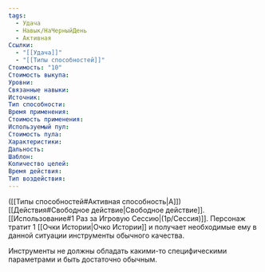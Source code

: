 ```yaml
---
tags:
  - Удача
  - Навык/НаЧерныйДень
  - Активная
Ссылки:
  - "[[Удача]]"
  - "[[Типы способностей]]"
Стоимость: "10"
Стоимость выкупа:
Уровни:
Связанные навыки:
Источник:
Тип способности:
Время применения:
Стоимость применения:
Используемый пул:
Стоимость пула:
Характеристики:
Дальность:
Шаблон:
Количество целей:
Время действия:
Тип воздействия:
---
```

([[Типы способностей#Активная способность|А]]) [[Действия#Свободное действие|Свободное действие]]. [[Использование#1 Раз за Игровую Сессию|(1р/Сессия)]]. Персонаж тратит 1 [[Очки Истории|Очко Истории]] и получает необходимые ему в данной ситуации инструменты обычного качества.

Инструменты не должны обладать какими-то специфическими параметрами и быть достаточно обычным. 
